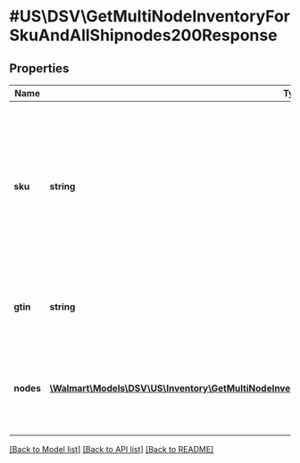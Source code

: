 # #US\DSV\GetMultiNodeInventoryForSkuAndAllShipnodes200Response

## Properties

Name | Type | Description | Notes
------------ | ------------- | ------------- | -------------
**sku** | **string** | Indicates the stock keeping unit (SKU) item identifier.    This is a product identifier provided by the drop ship vendor (DSV) to identify each item. |
**gtin** | **string** | Indicates the global trade item number (GTIN) item identifier. |
**nodes** | [**\Walmart\Models\DSV\US\Inventory\GetMultiNodeInventoryForSkuAndAllShipnodes200ResponseNodesInner[]**](GetMultiNodeInventoryForSkuAndAllShipnodes200ResponseNodesInner.md) | Indicates an array for nodes, to include ship node and allocated quantity. | [optional]


[[Back to Model list]](../) [[Back to API list]](../../Api/US/DSV) [[Back to README]](../../README.md)

